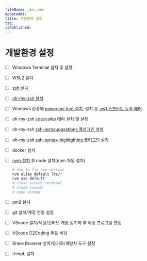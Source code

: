```yaml
---
fileName: _dev_env
updatedAt:
title: 개발환경 설정
tag:
isPublished:
---
```


# 개발환경 설정

- [ ] Windows Terminal 설치 및 설정
- [ ] WSL2 설치
- [ ] [zsh 설치](https://github.com/ohmyzsh/ohmyzsh/wiki/Installing-ZSH)
- [ ] [oh-my-zsh 설치](https://github.com/ohmyzsh/ohmyzsh)
- [ ] Windows 환경에 [powerline font 설치](https://github.com/powerline/fonts), 설치 중 [.ps1 스크립트 동작 에러](https://learn.microsoft.com/ko-kr/powershell/module/microsoft.powershell.core/about/about_scripts?view=powershell-7.3)
- [ ] oh-my-zsh [spaceship 테마 설치](https://spaceship-prompt.sh/) 및 설정
- [ ] oh-my-zsh [zsh-autosuggestions 플러그인 설치](https://github.com/zsh-users/zsh-autosuggestions/blob/master/INSTALL.md)
- [ ] oh-my-zsh [zsh-syntax-highlighting 플러그인 설정](https://github.com/zsh-users/zsh-syntax-highlighting/blob/master/INSTALL.md)
- [ ] docker 설치
- [ ] [nvm 설치](https://github.com/nvm-sh/nvm) 후 node 설치(npm 자동 설치)

  ```sh
  # how to fix nvm version
  nvm alias default lts/*
  nvm use default
  # close vscode terminal
  # close vscode
  # open vscode
  ```

- [ ] pm2 설치
- [ ] git 설치/계정 연동 설정
- [ ] VScode 설치/세팅/깃허브 계정 동기화 후 확장 프로그램 연동
- [ ] VScode D2Coding 폰트 세팅
- [ ] Brave Browser 설치/동기화/개발자 도구 설정
- [ ] DeepL 설치
